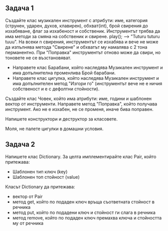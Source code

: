 ## **Задача** 1

Създайте клас музикален инструмент с атрибути: име, категория (струнен, ударен, духов, клавирен), обхват(int), брой свирения до изхабяване, флаг за изхабеност и собственик.
Инструментът трябва да има методи за смяна на собственик и свирене. play(); --> "Tuturu tuturu tuuu". На всеки n свирения, инструментът се изхабява и вече не може да изпълнява метода "Свирене" и обхватът му намалява с 2 тона перманентно. При "Поправка" инструментът отново може да свири, но тоновете не се възстановяват.
 - Направете клас Барабани, който наследява Музикален инструмент и има допълнителна променлива Брой барабани.
 - Направете клас цигулка, който наследява Музикален инструмент и има допълнителен метод "Изгори го" (инструментът вече не е ничия собственост и е с дефолтни стойности).

Създайте клас Човек, който има атрибути: име, години и шаблонен вектор от инструменти.
Направете метод "Поправка", който получава инструмент. Ако не е изхабен, не се променя, иначе бива поправен.

Напишете конструктори и деструктор за класовете.

Моля, не палете цигулки в домашни условия.

## **Задача** 2

Напишете клас Dictionary. За целта имплементирайте клас Pair, който притежава:

- Шаблонен тип ключ (key)
- Шаблонен топ стойност (value)



Класът Dictionary да притежава:

- вектор от Pair
- метод get, който по подаден ключ връща съответната стойност в речника
- метод put, който по подадени ключ и стойност ги слага в речника
- метод remove, който по подаден ключ премахва ключа и стойността му от речника
